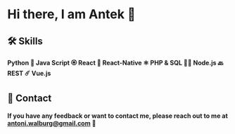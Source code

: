 
# Hi there, I am Antek 👋

 ## 🛠 Skills
#### Python 🐍 Java Script 🏵 React 👋 React-Native ⚛️ PHP & SQL 👴🏿 Node.js 🔙 REST ☄️ Vue.js


## 📧 Contact

#### If you have any feedback or want to contact me, please reach out to me at antoni.walburg@gmail.com 📨





